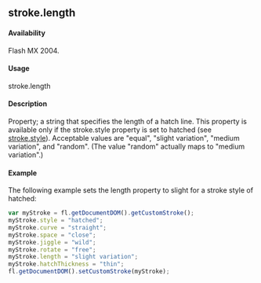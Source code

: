 ## stroke.length

#### Availability

Flash MX 2004.

#### Usage

stroke.length

#### Description

Property; a string that specifies the length of a hatch line. This property is available only if the stroke.style property is set to hatched (see [stroke.style](../Stroke_object/stroke20.md)). Acceptable values are "equal", "slight variation", "medium variation", and "random". (The value "random" actually maps to "medium variation".)

#### Example


The following example sets the length property to slight for a stroke style of hatched:
```javascript
var myStroke = fl.getDocumentDOM().getCustomStroke(); 
myStroke.style = "hatched";
myStroke.curve = "straight"; 
myStroke.space = "close"; 
myStroke.jiggle = "wild"; 
myStroke.rotate = "free"; 
myStroke.length = "slight variation"; 
myStroke.hatchThickness = "thin";
fl.getDocumentDOM().setCustomStroke(myStroke);

```